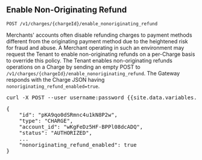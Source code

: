Enable Non-Originating Refund
----------------

    POST /v1/charges/{chargeId}/enable_nonoriginating_refund

Merchants' accounts often disable refunding charges to payment methods different from
the originating payment method due to the heightened risk for fraud and abuse. A
Merchant operating in such an environment may request the Tenant to enable non-originating
refunds on a per-Charge basis to override this policy. The Tenant enables non-originating
refunds operations on a Charge by sending an empty POST to `/v1/charges/{chargeId}/enable_nonoriginating_refund`.
The Gateway responds with the Charge JSON having `nonoriginating_refund_enabled=true`.

<div class="http-example http-request-example">
  <pre class="prettyprint">
curl -X POST --user username:password {{site.data.variables.apiurl.gateway}}/v1/charges/pKA9qo0dSRmnc4u1kN8P2w/enable_nonoriginating_refund</pre>
</div>

<div class="http-example http-response-example">
  <pre class="prettyprint">
{
    "id": "pKA9qo0dSRmnc4u1kN8P2w",
    "type": "CHARGE",
    "account_id": "wKgFeDz5HF-BPPl08dcADQ",
    "status": "AUTHORIZED",
    ...
    "nonoriginating_refund_enabled": true
}</pre>
</div>
